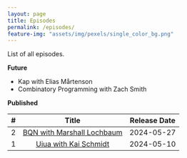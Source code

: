 ```yaml
---
layout: page
title: Episodes
permalink: /episodes/
feature-img: "assets/img/pexels/single_color_bg.png"
---
```


List of all episodes.

**Future**

* Kap with Elias Mårtenson
* Combinatory Programming with Zach Smith

**Published**
<!-- |   2   | [BQN with Marshall Lochbaum](https://tacittalk.com/2024/05/31/Episode-2.html) |  2024-05-31  | -->

|   #   |                                     Title                                     | Release Date |
| :---: | :---------------------------------------------------------------------------: | :----------: |
|   2   | [BQN with Marshall Lochbaum](https://tacittalk.com/2024/05/21/Episode-2.html) |  2024-05-27  |
|   1   |   [Uiua with Kai Schmidt](https://tacittalk.com/2024/05/10/Episode-1.html)    |  2024-05-10  |
